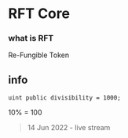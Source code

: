 # RFT Core
### what is RFT
Re-Fungible Token

## info
`uint public divisibility = 1000; `

10% = 100

> 14 Jun 2022 - live stream

